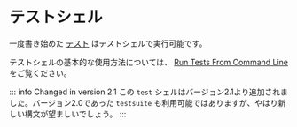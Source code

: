 # テストシェル

一度書き始めた [テスト](../development/testing) はテストシェルで実行可能です。

テストシェルの基本的な使用方法については、
[Run Tests From Command Line](../development/testing#run-tests-from-command-line) をご覧ください。

::: info Changed in version 2.1
この `test` シェルはバージョン2.1より追加されました。バージョン2.0であった `testsuite` も利用可能ではありますが、やはり新しい構文が望ましいでしょう。
:::
